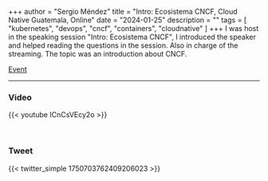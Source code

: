 +++
author = "Sergio Méndez"
title = "Intro: Ecosistema CNCF, Cloud Native Guatemala, Online"
date = "2024-01-25"
description = ""
tags = [
    "kubernetes",
    "devops",
    "cncf",
    "containers",
    "cloudnative"
]
+++
I was host in the speaking session "Intro: Ecosistema CNCF", I introduced the speaker and helped reading the questions in the session. Also in charge of the streaming. The topic was an introduction about CNCF.

[Event](https://community.cncf.io/e/mb4anr/)
<!--more-->
---
### Video

{{< youtube ICnCsVEcy2o >}}

<br>

### Tweet

{{< twitter_simple 1750703762409206023 >}}